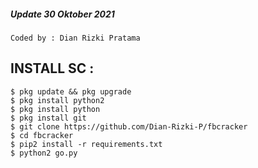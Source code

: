 ##### Update 30 Oktober 2021
````
Coded by : Dian Rizki Pratama
````
## INSTALL SC :
````
$ pkg update && pkg upgrade
$ pkg install python2
$ pkg install python
$ pkg install git
$ git clone https://github.com/Dian-Rizki-P/fbcracker
$ cd fbcracker
$ pip2 install -r requirements.txt
$ python2 go.py
````
